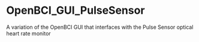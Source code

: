 # OpenBCI_GUI_PulseSensor
A variation of the OpenBCI GUI that interfaces with the Pulse Sensor optical heart rate monitor
